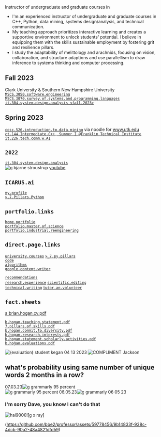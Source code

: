 Instructor of undergraduate and graduate courses in  
- I'm an experienced instructor of undergraduate and graduate courses in C++, Python, data mining, systems design/analysis, and technical communication.
- My teaching approach prioritizes interactive learning and creates a supportive environment to unlock students' potential. I believe in equipping them with the skills sustainable employment by fostering grit and resilience pillars.
- I study the adaptability of melittology and arachnids, focusing on vision, collaboration, and structure adaptions and use parallellism to draw inference to systems thinking and computer processing.  


## Fall 2023
Clark University & Southern New Hampshire University
[`MSCS.3050.software.engineering`](https://github.com/bbe2/instructor.brian/tree/mscs.3070.survey.of.systems.and.programming.languages)
[`MSCS.3070.survey.of.systems.and.programming.languages`](https://github.com/bbe2/instructor.brian/tree/mscs.3070.survey.of.systems.and.programming.languages)
[`it.304.system.design.analysis <fall.2023>`](https://github.com/bbe2/instructor.brian/tree/it.304.fall.2023)

## Spring 2023
[`cosc.526.introduction.to.data.mining`](https://github.com/bbe2/professor/tree/cosc.526.intro.to.data.Mining.utk.edu) via noodle for www.utk.edu  
[`ct.144.Intermediate.C++, Summer I @Franklin Technical Institute`](https://github.com/bbe2/professor/tree/ct.144.intermedat.C%2B%2B)   
[`it.226.tech.comm.w.AI`](https://github.com/bbe2/professor/tree/it.226.technical.communication.w.ai)  

## `2022`  
[`it.304.system.design.analysis`](https://github.com/bbe2/IT.304.Fall.2022)  
![g bjarne stroustrup](https://github.com/bbe2/professor/assets/59778456/8b4ddce9-6598-4f4a-b1d4-65291057900a) [youtube](https://www.youtube.com/watch?v=uTxRF5ag27A&t=1s)  

## `ICARUS.ai`  
[`my.profile`](https://icarus-ai.enki.tech/teacher-profile/brian-hogan)  
[`>.7.Pillars.Python`](https://github.com/bbe2/professor/tree/7.pillars.py)  

## `portfolio.links`
[`home.portfolio`](https://github.com/bbe2/portfolio.brian)  
[`portfolio.master.of.science`](https://github.com/bbe2/portfolio/tree/master_portfolio)  
[`portfolio.industrial.reengineering`](https://github.com/bbe2/portfolio/tree/reengineering)  

## `direct.page.links` 
[`university.courses`](https://github.com/bbe2/professor)
[`>_7.py.pillars`](https://github.com/bbe2/portfolio/tree/%3E_7_Pillars_of_Python)  
[`code`](https://github.com/bbe2/portfolio/tree/code)  
[`algorithms`](https://github.com/bbe2/professor.full.brain/tree/algorithms)  
[`google.content.writer`](https://github.com/bbe2/portfolio/tree/tech_curriculum_an_GwG)  

[`recommendations`](https://github.com/bbe2/portfolio/tree/reference_recommend)    
[`research.experience`](https://github.com/bbe2/portfolio/tree/research_experience ) [`scientific.editing`](https://github.com/bbe2/portfolio/tree/scientific_edit)  
[`technical.writing`](https://github.com/bbe2/portfolio/tree/tech_write)  [`tutor.an.volunteer`](https://github.com/bbe2/portfolio/tree/tutor_volunteer)  

## `fact.sheets`   
[a.brian.hogan.cv.pdf](https://github.com/bbe2/instructor.brian/files/12493888/a.brian.hogan.cv.pdf)  


[`b.hogan.teaching.statement.pdf`](https://github.com/bbe2/portfolio/files/11655576/brian.hogan.teaching.statement.pdf)  
[`7.pillars.of.skills.pdf`](https://github.com/bbe2/portfolio/files/11655571/7.pillars.of.skills.pdf)  
[`b.hogan.commit.to.diversity.pdf`](https://github.com/bbe2/portfolio/files/11655572/brian.hogan.committment.to.diversity.statement.pdf)  
[`b.hogan.research.interests.pdf`](https://github.com/bbe2/portfolio/files/11655574/brian.hogan.research.interests.pdf)  
[`b.hogan.statement.scholarly.activities.pdf`](https://github.com/bbe2/portfolio/files/11655575/brian.hogan.statement.scholarly.activities.pdf)  
[`b.hogan.evaluations.pdf`](https://github.com/bbe2/portfolio/files/11655646/brian.hogan.evaluations.pdf)  


 



![(evaluation) student kegan 04 13 2023](https://github.com/bbe2/professor/assets/59778456/356cefc6-475e-472f-8b75-e23c5b5b38b9)
![COMPLIMENT Jackson](https://github.com/bbe2/professor/assets/59778456/55b15676-2ea6-490f-9bc1-86e85acf230a)  


## what's probability using same number of unique words 2 months in a row?  
07.03.23![g grammarly 95 percent](https://github.com/bbe2/professor.full.brain/assets/59778456/ad5d8a3e-212d-43db-b0ed-3268f2f31e1a)  
![g grammarly 95 percent](https://github.com/bbe2/professor.full.brain/assets/59778456/ad5d8a3e-212d-43db-b0ed-3268f2f31e1a)
06.05.23![g grammarly 06 05 23](https://github.com/bbe2/professor/assets/59778456/316810b7-95a8-41fd-9ad1-ba041b1aabd3)

### I'm sorry Dave, you know I can't do that 
![hal9000](https://user-images.githubusercontent.com/59778456/218209079-232d8f04-bb9a-4843-a6a1-d8cdf25a19fd.png)![g x ray]

(https://github.com/bbe2/professor/assets/59778456/9b14833f-938c-4dcb-90a2-48a4821dfd59)  
